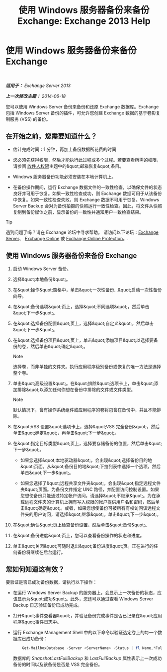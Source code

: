 ﻿---
title: '使用 Windows 服务器备份来备份 Exchange: Exchange 2013 Help'
TOCTitle: 使用 Windows 服务器备份来备份 Exchange
ms:assetid: 188a8291-0a41-4ca2-b6d2-94242e2b1ffc
ms:mtpsurl: https://technet.microsoft.com/zh-cn/library/Dd876854(v=EXCHG.150)
ms:contentKeyID: 50489968
ms.date: 05/21/2018
mtps_version: v=EXCHG.150
ms.translationtype: MT
---

# 使用 Windows 服务器备份来备份 Exchange

 

_**适用于：** Exchange Server 2013_

_**上一次修改主题：** 2014-06-18_

您可以使用 Windows Server 备份来备份和还原 Exchange 数据库。Exchange 包括 Windows Server 备份的插件，可允许您创建 Exchange 数据的基于卷影复制服务 (VSS) 的备份。

## 在开始之前，您需要知道什么？

  - 估计完成时间：1 分钟，再加上备份数据所花费的时间

  - 您必须先获得权限，然后才能执行此过程或多个过程。若要查看所需的权限，请参阅 [收件人权限](recipients-permissions-exchange-2013-help.md)主题中的\&quot;邮箱恢复\&quot;条目。

  - Windows 服务器备份功能必须安装在本地计算机上。

  - 在备份操作期间，运行 Exchange 数据文件的一致性检查，以确保文件的状态良好并可用于恢复。如果一致性检查成功，则 Exchange 数据可用于从该备份中恢复。如果一致性检查失败，则 Exchange 数据不可用于恢复。Windows Server Backup 会对为备份拍摄的快照运行一致性检查。因此，将文件从快照复制到备份媒体之前，显示备份的一致性并通知用户一致检查结果。

> [!TIP]  
> 遇到问题了吗？请在 Exchange 论坛中寻求帮助。 请访问以下论坛：<a href="https://go.microsoft.com/fwlink/p/?linkid=60612">Exchange Server</a>、 <a href="https://go.microsoft.com/fwlink/p/?linkid=267542">Exchange Online</a> 或 <a href="https://go.microsoft.com/fwlink/p/?linkid=285351">Exchange Online Protection</a>。.


## 使用 Windows 服务器备份来备份 Exchange

1.  启动 Windows Server 备份。

2.  选择\&quot;本地备份\&quot;。

3.  在\&quot;操作\&quot;窗格中，单击\&quot;一次性备份...\&quot;启动一次性备份向导。

4.  在\&quot;备份选项\&quot;页上，选择\&quot;不同选项\&quot;，然后单击\&quot;下一步\&quot;。

5.  在\&quot;选择备份配置\&quot;页上，选择\&quot;自定义\&quot;，然后单击\&quot;下一步\&quot;。

6.  在\&quot;选择备份项目\&quot;页上，单击\&quot;添加项目\&quot;以选择要备份的卷，然后单击\&quot;确定\&quot;。
    
    > [!NOTE]  
    > 选择卷，而非单独的文件夹。执行应用程序级别备份或恢复的唯一方法是选择整个卷。


7.  单击\&quot;高级设置\&quot;。在\&quot;排除\&quot;选项卡上，单击\&quot;添加排除\&quot;以添加任何你想在备份中排除的文件或文件类型。
    
    > [!NOTE]  
    > 默认情况下，含有操作系统组件或应用程序的卷将包含在备份中，并且不能排除。


8.  在\&quot;VSS 设置\&quot;选项卡上，选择\&quot;VSS 完全备份\&quot;，然后单击\&quot;确定\&quot;，再单击\&quot;下一步\&quot;。

9.  在\&quot;指定目标类型\&quot;页上，选择要存储备份的位置，然后单击\&quot;下一步\&quot;。
    
      - 如果您选择\&quot;本地驱动器\&quot;，会出现\&quot;选择备份目的地\&quot;页面。从\&quot;备份目的地\&quot;下拉列表中选择一个选项，然后单击\&quot;下一步\&quot;。
    
      - 如果您选择了\&quot;远程共享文件夹\&quot;，会出现\&quot;指定远程文件夹\&quot;页面。为备份文件指定 UNC 路径，并配置访问控制设置。如果您想使备份只能通过特定帐户访问，请选择\&quot;不继承\&quot;。为在承载远程文件夹的计算机上拥有写入权限的帐户提供用户名和密码，然后单击\&quot;确定\&quot;。或者，如果您想使备份可被所有有权访问该远程文件夹的用户访问，请选择\&quot;继承\&quot;。单击\&quot;下一步\&quot;。

10. 在\&quot;确认\&quot;页上检查备份设置，然后单击\&quot;备份\&quot;。

11. 在\&quot;备份进度\&quot;页上，您可以查看备份操作的状态和进度。

12. 单击\&quot;关闭\&quot;可随时退出\&quot;备份进度\&quot;页。正在进行的任何备份将继续在后台运行。

## 您如何知道这有效？

要验证是否已成功备份数据，请执行以下操作：

  - 在运行 Windows Server Backup 的服务器上，会显示上一次备份的状态，应该显示为\&quot;成功\&quot;。此外，您还可以通过查看 Windows Server Backup 日志验证备份已成功完成。

  - 打开\&quot;事件查看器\&quot;，并验证备份完成事件是否已记录在\&quot;应用程序\&quot;事件日志中。

  - 运行 Exchange Management Shell 中的以下命令以验证选定卷上的每一个数据库已成功备份：
    
    ```powershell
        Get-MailboxDatabase -Server <ServerName> -Status | fl Name,*FullBackup
    ```
    
    数据库的 *SnapshotLastFullBackup* 和 *LastFullBackup* 属性表示上一次成功备份的时间以及该备份是否是 VSS 完全备份。

